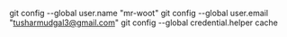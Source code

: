 git config --global user.name "mr-woot"
git config --global user.email "tusharmudgal3@gmail.com"
git config --global credential.helper cache

<!-- 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 -->